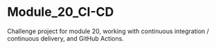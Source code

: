 # Module_20_CI-CD
Challenge project for module 20, working with continuous integration / continuous delivery, and GitHub Actions.
